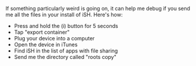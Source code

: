 If something particularly weird is going on, it can help me debug if you send me all the files in your install of iSH. Here's how:

- Press and hold the (i) button for 5 seconds
- Tap "export container"
- Plug your device into a computer
- Open the device in iTunes
- Find iSH in the list of apps with file sharing
- Send me the directory called "roots copy"